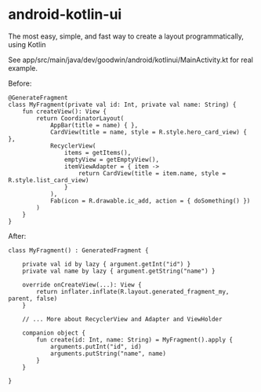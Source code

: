 # android-kotlin-ui
The most easy, simple, and fast way to create a layout programmatically, using Kotlin

See app/src/main/java/dev/goodwin/android/kotlinui/MainActivity.kt for real example.



Before:

    @GenerateFragment
    class MyFragment(private val id: Int, private val name: String) {
        fun createView(): View {
            return CoordinatorLayout(
                AppBar(title = name) { },
                CardView(title = name, style = R.style.hero_card_view) { },
                RecyclerView(
                    items = getItems(),
                    emptyView = getEmptyView(),
                    itemViewAdapter = { item ->
                        return CardView(title = item.name, style = R.style.list_card_view)
                    }
                ),
                Fab(icon = R.drawable.ic_add, action = { doSomething() })
            )
        }
    }


After:

    class MyFragment() : GeneratedFragment {
    
        private val id by lazy { argument.getInt("id") }
        private val name by lazy { argument.getString("name") }
        
        override onCreateView(...): View {
            return inflater.inflate(R.layout.generated_fragment_my, parent, false)
        }
    
        // ... More about RecyclerView and Adapter and ViewHolder
    
        companion object {
            fun create(id: Int, name: String) = MyFragment().apply {
                arguments.putInt("id", id)
                arguments.putString("name", name)
            }
        }
        
    }